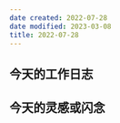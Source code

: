 ```yaml
---
date created: 2022-07-28
date modified: 2023-03-08
title: 2022-07-28
---
```


## 今天的工作日志

## 今天的灵感或闪念
